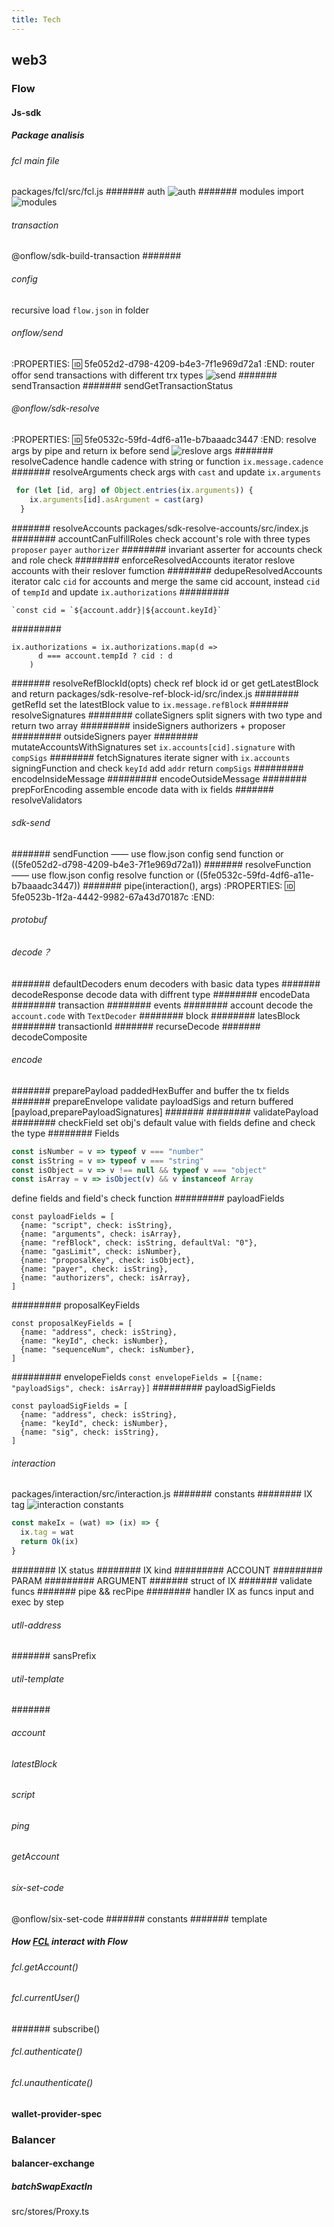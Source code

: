 ```yaml
---
title: Tech
---
```


## web3
### Flow
#### Js-sdk
##### Package analisis
###### fcl main file  
packages/fcl/src/fcl.js
####### auth
![auth](https://trello-attachments.s3.amazonaws.com/5fccc55f9c47787592af6b96/505x222/cf6ad803cccfd69501cd183bac6c4753/image.png)
####### modules import
 ![modules](https://trello-attachments.s3.amazonaws.com/5fccc55f9c47787592af6b96/577x461/98faad85fa771dfeea66278ea651a319/image.png)
###### transaction
@onflow/sdk-build-transaction
#######
###### config
recursive load `flow.json` in folder
###### onflow/send
:PROPERTIES:
:id: 5fe052d2-d798-4209-b4e3-7f1e969d72a1
:END:
router offor send transactions with different trx types
![send](https://trello-attachments.s3.amazonaws.com/5fccc55f9c47787592af6b96/595x698/5366dc505b026b98a24eff6e4ddf47c5/image.png)
####### sendTransaction
####### sendGetTransactionStatus
###### @onflow/sdk-resolve 
:PROPERTIES:
:id: 5fe0532c-59fd-4df6-a11e-b7baaadc3447
:END:
resolve args by pipe and return ix before send 
![reslove args](https://trello-attachments.s3.amazonaws.com/5fccc55f9c47787592af6b96/453x178/ced5a8e22da1b51779d6f00b9e6b8e56/image.png)
####### resolveCadence 
handle cadence with string or function `ix.message.cadence`
####### resolveArguments
check args with `cast`  and update `ix.arguments` 
``` javascript
 for (let [id, arg] of Object.entries(ix.arguments)) {
    ix.arguments[id].asArgument = cast(arg)
  }
```
####### resolveAccounts
packages/sdk-resolve-accounts/src/index.js
######## accountCanFulfillRoles
check account's role with three types `proposer` `payer` `authorizer`
######## invariant
asserter for accounts check and role check
######## enforceResolvedAccounts
iterator reslove accounts with their reslover fumction
######## dedupeResolvedAccounts
 iterator calc `cid` for accounts and merge the same cid account, instead `cid` of `tempId` and update `ix.authorizations`
#########
```
`const cid = `${account.addr}|${account.keyId}`
```
#########
```
ix.authorizations = ix.authorizations.map(d =>
      d === account.tempId ? cid : d
    )
```
####### resolveRefBlockId(opts)
check ref block id or get getLatestBlock and return
packages/sdk-resolve-ref-block-id/src/index.js
######## getRefId
set the latestBlock  value to `ix.message.refBlock`
####### resolveSignatures
######## collateSigners
 split signers with two type and return two array
######### insideSigners
authorizers + proposer
######### outsideSigners
payer
######## mutateAccountsWithSignatures
set `ix.accounts[cid].signature` with `compSigs`
######## fetchSignatures
iterate signer with `ix.accounts` signingFunction and check `keyId` add `addr` return `compSigs`
######### encodeInsideMessage
######### encodeOutsideMessage
######## prepForEncoding
assemble encode data with ix fields
####### resolveValidators
###### sdk-send
####### sendFunction  —— use flow.json config send function or ((5fe052d2-d798-4209-b4e3-7f1e969d72a1))
####### resolveFunction —— use flow.json config resolve function or ((5fe0532c-59fd-4df6-a11e-b7baaadc3447))
####### pipe(interaction(), args)
:PROPERTIES:
:id: 5fe0523b-1f2a-4442-9982-67a43d70187c
:END:
###### protobuf
###### decode？
####### defaultDecoders
enum decoders with basic data types
####### decodeResponse
decode data with diffrent type
######## encodeData
######## transaction
######## events
######## account
decode the `account.code` with `TextDecoder`
######## block
######## latesBlock
######## transactionId
####### recurseDecode
####### decodeComposite
###### encode
####### preparePayload
paddedHexBuffer and buffer the tx fields
####### prepareEnvelope
validate payloadSigs and return buffered [payload,preparePayloadSignatures]
#######
######## validatePayload
######## checkField
set obj's default value with fields define and check the type
######## Fields
```js
const isNumber = v => typeof v === "number"
const isString = v => typeof v === "string"
const isObject = v => v !== null && typeof v === "object"
const isArray = v => isObject(v) && v instanceof Array
```
define fields and field's check function
######### payloadFields
```
const payloadFields = [
  {name: "script", check: isString},
  {name: "arguments", check: isArray},
  {name: "refBlock", check: isString, defaultVal: "0"},
  {name: "gasLimit", check: isNumber},
  {name: "proposalKey", check: isObject},
  {name: "payer", check: isString},
  {name: "authorizers", check: isArray},
]
```
######### proposalKeyFields
```
const proposalKeyFields = [
  {name: "address", check: isString},
  {name: "keyId", check: isNumber},
  {name: "sequenceNum", check: isNumber},
]
```
######### envelopeFields
`const envelopeFields = [{name: "payloadSigs", check: isArray}]`
######### payloadSigFields
```
const payloadSigFields = [
  {name: "address", check: isString},
  {name: "keyId", check: isNumber},
  {name: "sig", check: isString},
]
```
###### interaction
packages/interaction/src/interaction.js
####### constants
######## IX tag 
![interaction constants](https://trello-attachments.s3.amazonaws.com/5fccc55f9c47787592af6b96/518x340/6b86c4bfb3e65f2e000c2c649a31dd9f/image.png)

```typescript
const makeIx = (wat) => (ix) => {
  ix.tag = wat
  return Ok(ix)
}
```
######## IX status
######## IX kind
######### ACCOUNT
######### PARAM
######### ARGUMENT
####### struct of IX
####### validate funcs
####### pipe && recPipe
######## handler IX as funcs input and exec by step
###### utll-address
####### sansPrefix
###### util-template
#######
###### account
###### latestBlock
###### script
###### ping
###### getAccount
###### six-set-code
 @onflow/six-set-code
####### constants
####### template
##### How [FCL](https://github.com/onflow/flow-js-sdk) interact with Flow
###### fcl.getAccount()
###### fcl.currentUser()
####### subscribe()
###### fcl.authenticate()
###### fcl.unauthenticate()
#### wallet-provider-spec
### Balancer
#### balancer-exchange
##### batchSwapExactIn
src/stores/Proxy.ts
